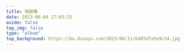 ```yaml
---
title: 相册集
date: 2023-06-04 17:03:15
aside: false
top_img: false
type: "album"
top_background: https://bu.dusays.com/2023/06/11/6485d7a5e9c34.jpg
---
```

